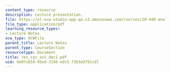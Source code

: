 ```yaml
---
content_type: resource
description: Lecture presentation.
file: https://ol-ocw-studio-app-qa.s3.amazonaws.com/courses/20-440-analysis-of-biological-networks-be-440-fall-2004/8e07c85495ed3140edc573b3d3791cd7_res_sys_ast_dec1.pdf
file_type: application/pdf
learning_resource_types:
- Lecture Notes
ocw_type: OCWFile
parent_title: Lecture Notes
parent_type: CourseSection
resourcetype: Document
title: res_sys_ast_dec1.pdf
uid: 8e07c854-95ed-3140-edc5-73b3d3791cd7
---
```

